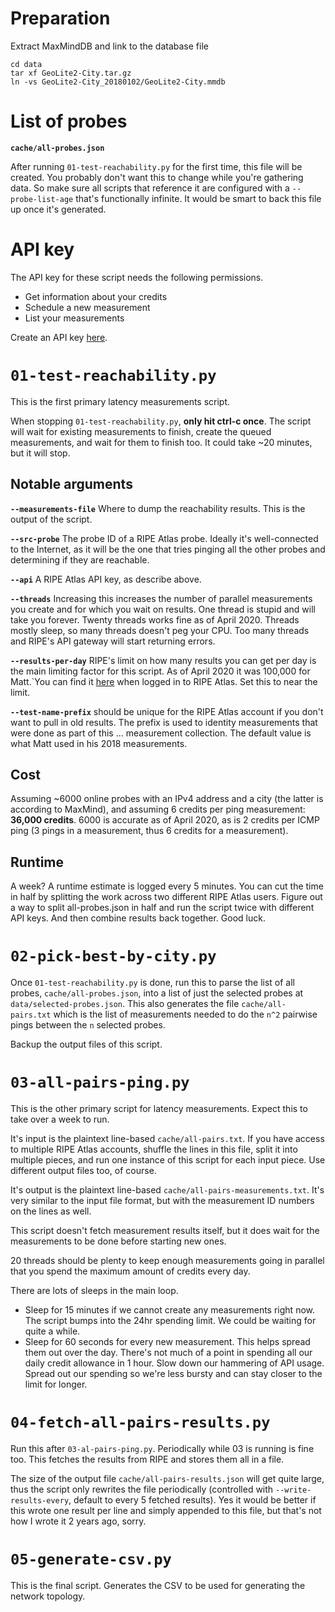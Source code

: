 # Preparation

Extract MaxMindDB and link to the database file

    cd data
    tar xf GeoLite2-City.tar.gz
    ln -vs GeoLite2-City_20180102/GeoLite2-City.mmdb

# List of probes

**`cache/all-probes.json`**

After running `01-test-reachability.py` for the first time, this file will be
created.  You probably don't want this to change while you're gathering data.
So make sure all scripts that reference it are configured with a
`--probe-list-age` that's functionally infinite. It would be smart to back this
file up once it's generated.

# API key

The API key for these script needs the following permissions.

- Get information about your credits
- Schedule a new measurement
- List your measurements

Create an API key [here](https://atlas.ripe.net/keys/).

# `01-test-reachability.py`

This is the first primary latency measurements script.

When stopping `01-test-reachability.py`, **only hit ctrl-c once**. The script
will wait for existing measurements to finish, create the queued measurements,
and wait for them to finish too. It could take ~20 minutes, but it will stop.

## Notable arguments

**`--measurements-file`**
Where to dump the reachability results. This is the output of the script.

**`--src-probe`**
The probe ID of a RIPE Atlas probe. Ideally it's well-connected to the
Internet, as it will be the one that tries pinging all the other probes and
determining if they are reachable.

**`--api`**
A RIPE Atlas API key, as describe above.

**`--threads`**
Increasing this increases the number of parallel measurements you create and
for which you wait on results. One thread is stupid and will take you forever.
Twenty threads works fine as of April 2020. Threads mostly sleep, so many
threads doesn't peg your CPU. Too many threads and RIPE's API gateway will
start returning errors.

**`--results-per-day`**
RIPE's limit on how many results you can get per day is the main limiting
factor for this script. As of April 2020 it was 100,000 for Matt.`You can find
it [here](https://atlas.ripe.net/atlas/user/) when logged in to RIPE Atlas. Set
this to near the limit.

**`--test-name-prefix`**
should be unique for the RIPE Atlas account if you don't want to pull in old
results. The prefix is used to identity measurements that were done as part of
this ... measurement collection. The default value is what Matt used in his
2018 measurements.

## Cost
Assuming ~6000 online probes with an IPv4 address and a city (the latter is
according to MaxMind), and assuming 6 credits per ping measurement: **36,000
credits**. 6000 is accurate as of April 2020, as is 2 credits per ICMP ping (3
pings in a measurement, thus 6 credits for a measurement).


## Runtime
A week? A runtime estimate is logged every 5 minutes. You can cut the time in
half by splitting the work across two different RIPE Atlas users. Figure out a
way to split all-probes.json in half and run the script twice with different
API keys. And then combine results back together. Good luck.

# `02-pick-best-by-city.py`

Once `01-test-reachability.py` is done, run this to parse the list of all
probes, `cache/all-probes.json`, into a list of just the selected probes at
`data/selected-probes.json`. This also generates the file
`cache/all-pairs.txt` which is the list of measurements needed to do the `n^2`
pairwise pings between the `n` selected probes.

Backup the output files of this script.

# `03-all-pairs-ping.py`

This is the other primary script for latency measurements. Expect this to take
over a week to run.

It's input is the plaintext line-based `cache/all-pairs.txt`. If you have
access to multiple RIPE Atlas accounts, shuffle the lines in this file, split
it into multiple pieces, and run one instance of this script for each input
piece. Use different output files too, of course.

It's output is the plaintext line-based `cache/all-pairs-measurements.txt`.
It's very similar to the input file format, but with the measurement ID numbers
on the lines as well.

This script doesn't fetch measurement results itself, but it does wait for the
measurements to be done before starting new ones.

20 threads should be plenty to keep enough measurements going in parallel that
you spend the maximum amount of credits every day.

There are lots of sleeps in the main loop.

- Sleep for 15 minutes if we cannot create any measurements right now. The
  script bumps into the 24hr spending limit. We could be waiting for quite a
  while.
- Sleep for 60 seconds for every new measurement. This helps spread them out
  over the day. There's not much of a point in spending all our daily credit
  allowance in 1 hour. Slow down our hammering of API usage. Spread out our
  spending so we're less bursty and can stay closer to the limit for longer.

# `04-fetch-all-pairs-results.py`

Run this after `03-al-pairs-ping.py`. Periodically while 03 is running is fine
too. This fetches the results from RIPE and stores them all in a file.

The size of the output file `cache/all-pairs-results.json` will get quite
large, thus the script only rewrites the file periodically (controlled with
`--write-results-every`, default to every 5 fetched results). Yes it would be
better if this wrote one result per line and simply appended to this file, but
that's not how I wrote it 2 years ago, sorry.

# `05-generate-csv.py`

This is the final script. Generates the CSV to be used for generating the
network topology.
